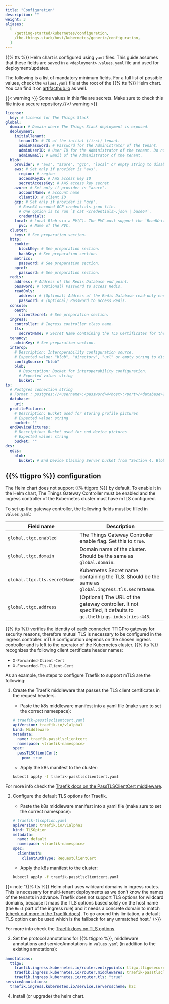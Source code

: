```yaml
---
title: "Configuration"
description: ""
weight: 3
aliases:
  [
    /getting-started/kubernetes/configuration,
    /the-things-stack/host/kubernetes/generic/configuration,
  ]
---
```


{{% tts %}} Helm chart is configured using `yaml` files. This guide assumes that these fields are saved in a `<deployment>.values.yaml` file and used for deployment/updates.

<!--more-->

The following is a list of mandatory minimum fields. For a full list of possible values, check the `values.yaml` file at the root of the {{% tts %}} Helm chart. You can find it on [artifacthub.io](https://artifacthub.io/packages/helm/thethingsindustries/lorawan-stack-helm-chart?modal=values) as well.

{{< warning >}} Some values in this file are secrets. Make sure to check this file into a secure repository.{{</ warning >}}

```yaml
license:
  key: # License for The Things Stack
global:
  domain: # Domain where The Things Stack deployment is exposed.
  deployment:
    initialTenant:
      tenantID: # ID of the initial (first) tenant.
      adminPassword: # Password for the Administrator of the tenant.
      adminUserID: # User ID for the Administrator of the tenant. Do not use `admin`.
      adminEmail: # Email of the Administrator of the tenant.
  blob:
    provider: # "aws", "azure", "gcp", "local" or empty string to disable blob usage
    aws: # Set only if provider is "aws".
      region: # region
      accessKeyID: # AWS access key ID
      secretAccessKey: # AWS access key secret
    azure: # Set only if provider is "azure".
      accountName: # account name
      clientID: # client ID
    gcp: # Set only if provider is "gcp".
      # Base64 encoded GCP credentials.json file.
      # One option is to run `$ cat <credentials>.json | base64`.
      credentials:
    local: # Local Blob via a PV(C). The PVC must support the `ReadWriteMany` access mode.
      pvc: # Name of the PVC.
  cluster:
    keys: # See preparation section.
  http:
    cookie:
      blockKey: # See preparation section.
      hashKey: # See preparation section.
    metrics:
      password: # See preparation section.
    pprof:
      password: # See preparation section.
  redis:
    address: # Address of the Redis Database end point.
    password: # (Optional) Password to access Redis.
    readOnly:
      address: # (Optional) Address of the Redis Database read-only end point.
      password: # (Optional) Password to access Redis.
  console:
    oauth:
      clientSecret: # See preparation section.
  ingress:
    controller: # Ingress controller class name.
    tls:
      secretName: # Secret Name containing the TLS Certificates for the Domain.
  tenancy:
    adminKey: # See preparation section.
  interop:
    # Description: Interoperability configuration source.
    # Expected value: "blob", "directory", "url" or empty string to disable blob usage
    configSource: "blob"
    blob:
      # Description: Bucket for interoperability configuration.
      # Expected value: string
      bucket: ""
is:
  # Postgres connection string
  # Format : postgres://<username>:<password>@<host>:<port>/<database>?<options>
  database:
    uri:
  profilePictures:
    # Description: Bucket used for storing profile pictures
    # Expected value: string
    bucket: ""
  endDevicePictures:
    # Description: Bucket used for end device pictures
    # Expected value: string
    bucket: ""
dcs:
  edcs:
    blob:
      bucket: # End Device Claiming Server bucket from "Section 4. Blob Storage"
```

## {{% ttigpro %}} configuration

The Helm chart does not support {{% ttigpro %}} by default. To enable it in the Helm chart, The Things Gateway Controller must be enabled and the ingress controller of the Kubernetes cluster must have mTLS configured.

To set up the gateway controller, the following fields must be filled in `values.yaml`:

**Field name**              |**Description**
----------------------------|----------------------------------------------------------------
`global.ttgc.enabled`       | The Things Gateway Controller enable flag. Set this to `true`. 
`global.ttgc.domain`        | Domain name of the cluster. Should be the same as `global.domain`.
`global.ttgc.tls.secretName`| Kubernetes Secret name containing the TLS. Should be the same as `global.ingress.tls.secretName`.
`global.ttgc.address`       | (Optional) The URL of the gateway controller. It not specified, it defaults to `gc.thethings.industries:443`.

{{% tts %}} verifies the identity of each connected TTIGPro gateway for security reasons, therefore mutual TLS is necessary to be configured in the ingress controller. mTLS configuration depends on the chosen ingress controller and is left to the operator of the Kubernetes cluster. {{% tts %}} recognizes the following client certificate header names:
- `X-Forwarded-Client-Cert`
- `X-Forwarded-Tls-Client-Cert`

As an example, the steps to configure Traefik to support mTLS are the following:

1. Create the Traefik middleware that passes the TLS client certificates in the request headers. 

    - Paste the k8s middleware manifest into a yaml file (make sure to set the correct namespace):
    ```yaml
    # traefik-passtlsclientcert.yaml
    apiVersion: traefik.io/v1alpha1
    kind: Middleware
    metadata:
      name: traefik-passtlsclientcert
      namespace: <traefik-namespace>
    spec:
      passTLSClientCert:
        pem: true
    ```

    - Apply the k8s manifest to the cluster:  

    ```bash
    kubectl apply -f traefik-passtlsclientcert.yaml 
    ```

For more info check the [Traefik docs on the PassTLSClientCert middleware](https://doc.traefik.io/traefik/middlewares/http/passtlsclientcert/).

2. Configure the default TLS options for Traefik. 

    - Paste the k8s middleware manifest into a yaml file (make sure to set the correct namespace):
    ```yaml
    # traefik-tlsoption.yaml
    apiVersion: traefik.io/v1alpha1
    kind: TLSOption
    metadata:
      name: default
      namespace: <traefik-namespace>
    spec:
      clientAuth:
        clientAuthType: RequestClientCert
    ```

    - Apply the k8s manifest to the cluster:  

    ```bash
    kubectl apply -f traefik-passtlsclientcert.yaml 
    ```

{{< note "{{% tts %}} Helm chart uses wildcard domains in ingress routes. This is necessary for multi-tenant deployments as we don't know the names of the tenants in advance. Traefik does not support TLS options for wildcard domains, because it maps the TLS options based solely on the host name (the `Host` part of the ingress rule) and it needs a concrete domain to match ([check out more in the Traefik docs](https://doc.traefik.io/traefik/v2.3/routing/routers/#options)). To go around this limitation, a default TLS option can be used which is the fallback for any unmatched host." />}}

For more info check the [Traefik docs on TLS options](https://doc.traefik.io/traefik/https/tls/#tls-options).

3. Set the protocol annotations for {{% ttigpro %}}, middleware annotations and serviceAnnotations in `values.yaml` 
(in addition to the existing annotations):

```yaml
annotations:
  ttigw:
    traefik.ingress.kubernetes.io/router.entrypoints: ttigw,ttigwsecure
    traefik.ingress.kubernetes.io/router.middlewares: traefik-passtlsclientcert@kubernetescrd
    traefik.ingress.kubernetes.io/router.tls: "true"
serviceAnnotations:
  traefik.ingress.kubernetes.io/service.serversscheme: h2c
```

4. Install (or upgrade) the helm chart.  

